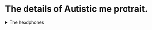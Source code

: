 # The details of Autistic me protrait.

<details>
<Summary>The headphones</Summary>
<br>
  
## The head phones 

My head phones are an important part of my daily attire to help me manage sensory overwhelmed cause by sound. These sounds includes load traffic sounds, murmur of conversation, yelling/shouting. I am not without them and if ever I am My stress levels increase making me less able to be pressent in the enivorment I am in. 

### The Effects
- My focus drops
- Patients lessens
- Get more overwhelmed by other senses

To me my headphones are critical to my wellbeing and pracipation in society and I find having them on me to be truely benifical. 

### The Reasonns 
- Keeps me calm even though I listen to a lot metal and punk.
- blockes out unpleasant and overwhelming sudden sounds.
- Helps me self regulate.



</details>
